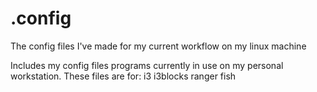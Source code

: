 # .config
The config files I've made for my current workflow on my linux machine

Includes my config files programs currently in use on my personal workstation. 
These files are for:
  i3
  i3blocks
  ranger
  fish
